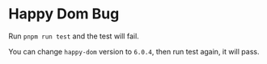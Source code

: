 # Happy Dom Bug

Run `pnpm run test` and the test will fail.

You can change `happy-dom` version to `6.0.4`, then run test again, it will pass.
